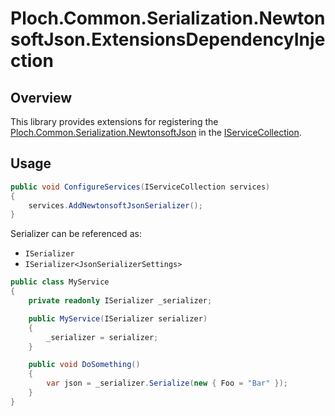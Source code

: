 # Ploch.Common.Serialization.NewtonsoftJson.ExtensionsDependencyInjection

## Overview

This library provides extensions for registering the
[Ploch.Common.Serialization.NewtonsoftJson](../Common.Serialization.NewtonsoftJson) in the
[IServiceCollection](https://learn.microsoft.com/en-us/dotnet/api/microsoft.extensions.dependencyinjection.iservicecollection?view=dotnet-plat-ext-7.0&viewFallbackFrom=netstandard-2.0).

## Usage

```csharp
public void ConfigureServices(IServiceCollection services)
{
    services.AddNewtonsoftJsonSerializer();
} 
```

Serializer can be referenced as:

- `ISerializer`
- `ISerializer<JsonSerializerSettings>`

```csharp
public class MyService
{
    private readonly ISerializer _serializer;

    public MyService(ISerializer serializer)
    {
        _serializer = serializer;
    }

    public void DoSomething()
    {
        var json = _serializer.Serialize(new { Foo = "Bar" });
    }
}
```